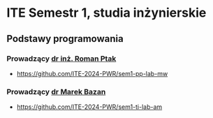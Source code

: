 # ITE Semestr 1, studia inżynierskie

## Podstawy programowania

### Prowadzący [dr inż. Roman Ptak](http://roman.ptak.staff.iiar.pwr.wroc.pl)

- https://github.com/ITE-2024-PWR/sem1-pp-lab-mw

### Prowadzący [dr Marek Bazan](https://wit.pwr.edu.pl/wydzial/struktura-organizacyjna/pracownicy/marek-bazan)

- https://github.com/ITE-2024-PWR/sem1-ti-lab-am
